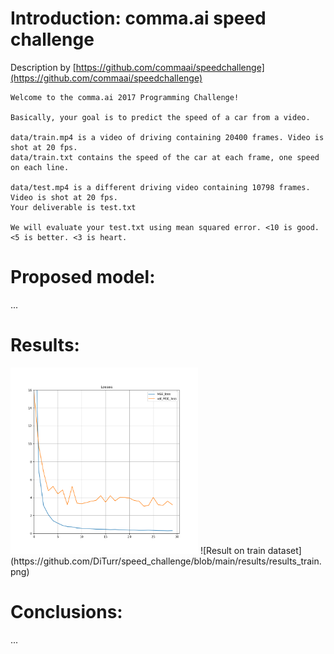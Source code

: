 # Introduction: comma.ai speed challenge
Description by [https://github.com/commaai/speedchallenge](https://github.com/commaai/speedchallenge)  

```
Welcome to the comma.ai 2017 Programming Challenge!

Basically, your goal is to predict the speed of a car from a video.

data/train.mp4 is a video of driving containing 20400 frames. Video is shot at 20 fps.
data/train.txt contains the speed of the car at each frame, one speed on each line.

data/test.mp4 is a different driving video containing 10798 frames. Video is shot at 20 fps.
Your deliverable is test.txt

We will evaluate your test.txt using mean squared error. <10 is good. <5 is better. <3 is heart.
```

# Proposed model:
...

# Results:
<img src="https://github.com/DiTurr/speed_challenge/blob/main/results/history_training.png" width="300" />
![Result on train dataset](https://github.com/DiTurr/speed_challenge/blob/main/results/results_train.png)


# Conclusions:
...
